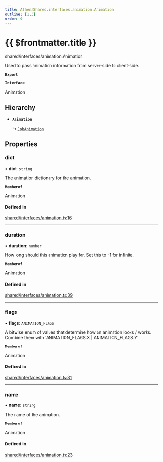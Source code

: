 ```yaml
---
title: AthenaShared.interfaces.animation.Animation
outline: [1,3]
order: 0
---
```


# {{ $frontmatter.title }}


[shared/interfaces/animation](../modules/shared_interfaces_animation.md).Animation

Used to pass animation information from server-side to client-side.

**`Export`**

**`Interface`**

Animation

## Hierarchy

- **`Animation`**

  ↳ [`JobAnimation`](shared_interfaces_animation_JobAnimation.md)

## Properties

### dict

• **dict**: `string`

The animation dictionary for the animation.

**`Memberof`**

Animation

#### Defined in

[shared/interfaces/animation.ts:16](https://github.com/Stuyk/altv-athena/blob/627294b/src/core/shared/interfaces/animation.ts#L16)

___

### duration

• **duration**: `number`

How long should this animation play for.
Set this to -1 for infinite.

**`Memberof`**

Animation

#### Defined in

[shared/interfaces/animation.ts:39](https://github.com/Stuyk/altv-athena/blob/627294b/src/core/shared/interfaces/animation.ts#L39)

___

### flags

• **flags**: `ANIMATION_FLAGS`

A bitwise enum of values that determine how an animation looks / works.
Combine them with 'ANIMATION_FLAGS.X | ANIMATION_FLAGS.Y'

**`Memberof`**

Animation

#### Defined in

[shared/interfaces/animation.ts:31](https://github.com/Stuyk/altv-athena/blob/627294b/src/core/shared/interfaces/animation.ts#L31)

___

### name

• **name**: `string`

The name of the animation.

**`Memberof`**

Animation

#### Defined in

[shared/interfaces/animation.ts:23](https://github.com/Stuyk/altv-athena/blob/627294b/src/core/shared/interfaces/animation.ts#L23)
